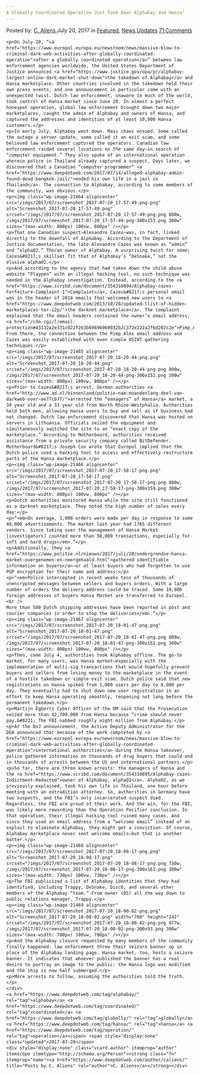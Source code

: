 ```yaml
---
A Globally Coordinated Operation Just Took Down Alphabay and Hansa"
---
```

<article class="post-listing post-21462 post type-post status-publish format-standard has-post-thumbnail hentry  tag-alphabay tag-coordinated tag-globally tag-hansa tag-operation">
    <div class="post-inner">
        <span>Posted by: <a href="https://www.deepdotweb.com/author/caliens/" title="">C. Aliens </a></span>
    <span>July 20, 2017</span>
    <span>in <a href="https://www.deepdotweb.com/category/deepdot-news/" rel="category tag">Featured</a>, <a href="https://www.deepdotweb.com/category/news-updates/" rel="category tag">News Updates</a></span>
    <span><a href="https://www.deepdotweb.com/2017/07/20/globally-coordinated-operation-just-took-alphabay-hansa/#comments">71 Comments</a></span>
    </p>
    <div class="clear"></div>
    
    <p>On July 20, “<a href="https://www.europol.europa.eu/newsroom/news/massive-blow-to-criminal-dark-web-activities-after-globally-coordinated-operation">after a globally coordinated operation</a>” between law enforcement agencies worldwide, the United States Department of Justice announced <a href="https://www.justice.gov/opa/pr/alphabay-largest-online-dark-market-shut-down">the takedown of Alphabay</a> and Hansa marketplace. Other countries involved in the takedown held their own press events, and one announcement in particular came with an unexpected twist. Dutch law enforcement, unaware to much of the world, took control of Hansa market since June 20. In almost a perfect honeypot operation, global law enforcement brought down two major marketplaces, caught the admin of Alphabay and owners of Hansa, and captured the addresses and identities of at least 10,000 Hansa customers.</p>
    <p>In early July, Alphabay went down. Mass chaos ensued. Some called the outage a server update, some called it an exit scam, and some believed law enforcement captured the operators. Canadian law enforcement raided several locations on the same day—in search of “computer equipment.” They also spoke of an international operation wherein police in Thailand already captured a suspect. Days later, we discovered that a Canadian “computer programmer” <a href="https://www.deepdotweb.com/2017/07/14/alleged-alphabay-admin-found-dead-bangkok-jail/">ended his own life in a jail in Thailand</a>. The connection to Alphabay, according to some members of the community, was obvious.</p>
    <p><img class="wp-image-21464 aligncenter" src="/imgs/2017/07/screenshot_2017-07-20_17-57-49-png.png" alt="Screenshot_2017-07-20_17-57-49.png" srcset="/imgs/2017/07/screenshot_2017-07-20_17-57-49-png.png 800w, /imgs/2017/07/screenshot_2017-07-20_17-57-49-png-300x153.png 300w" sizes="(max-width: 800px) 100vw, 800px" /></p>
    <p>That one Canadian suspect—Alexandre Cazes—was, in fact, linked directly to the downfall of Alphabay. According to the Department of Justice documentation, the late Alexandre Cazes was known as “admin” and “alpha02.” The/an owner of Alphabay. A surprising twist for some; Cazes&#8217;s skillset fit that of Alphabay’s “DeSnake,” not the elusive alpha02.</p>
    <p>And according to the agency that had taken down the child abuse website “Playpen” with an illegal hacking tool, no such technique was needed in the Alphabay investigation. Instead, according to the <a href="https://www.scribd.com/document/354310894/Alphabay-cazes-Forfeiture-Complaint-1">Complaint</a>, Cazes&#8217;s personal email was in the header of 2014 emails that welcomed new users to <a href="https://www.deepdotweb.com/2013/10/28/updated-llist-of-hidden-marketplaces-tor-i2p/">the darknet marketplace</a>. The complaint explained that the email headers contained the owner’s email address, <a href="/cdn-cgi/l/email-protection#43132a2e331c022f263b69696969032b2c372e222a2f6d202c2e">Pimp_Alex****@hotmail.com</a>. From there, the connection between the Pimp Alex email address and Cazes was easily established with even simple OSINT gathering techniques.</p>
    <p><img class="wp-image-21465 aligncenter" src="/imgs/2017/07/screenshot_2017-07-20_18-20-44-png.png" alt="Screenshot_2017-07-20_18-20-44.png" srcset="/imgs/2017/07/screenshot_2017-07-20_18-20-44-png.png 800w, /imgs/2017/07/screenshot_2017-07-20_18-20-44-png-300x152.png 300w" sizes="(max-width: 800px) 100vw, 800px" /></p>
    <p>Prior to Cazes&#8217;s arrest, German authorities <a href="http://www.ad.nl/binnenland/politie-nam-maandenlang-deel-van-darkweb-over~ae77cb7f/">arrested the “managers” of Hansa</a> market, a 30 year old and a 31 year old from North Rhine-Westphalia. Authorities held both men, allowing Hansa users to buy and sell as if business had not changed. Dutch law enforcement discovered that Hansa was hosted on servers in Lithuania. Officials seized the equipment and simultaneously switched the site to an “exact copy of the marketplace.” According to Motherboard, authorities received assistance from a private security company called BitDefender. Motherboard&#8217;s Joseph Cox wrote that Europol implied that the Dutch police used a hacking tool to access and effectively restructure parts of the Hansa marketplace.</p>
    <p><img class="wp-image-21466 aligncenter" src="/imgs/2017/07/screenshot_2017-07-20_17-58-17-png.png" alt="Screenshot_2017-07-20_17-58-17.png" srcset="/imgs/2017/07/screenshot_2017-07-20_17-58-17-png.png 800w, /imgs/2017/07/screenshot_2017-07-20_17-58-17-png-300x159.png 300w" sizes="(max-width: 800px) 100vw, 800px" /></p>
    <p>Dutch authorities monitored Hansa while the site still functioned as a darknet marketplace. They noted the high number of sales every day:</p>
    <p>“<em>On average, 1,000 orders were made per day in response to some 40,000 advertisements. The market last year had 1765 different vendors. Since taking over the management of Hansa Market [investigators] counted more than 50,000 transactions, especially for soft and hard drugs</em>.”</p>
    <p>Additionally, they <a href="https://www.politie.nl/nieuws/2017/juli/20/ondergrondse-hansa-market-overgenomen-en-neergehaald.html">gathered identifiable information on buyers</a>—or at least buyers who had forgotten to use PGP encryption for their name and address:</p>
    <p>“<em>Police intercepted in recent weeks tens of thousands of unencrypted messages between sellers and buyers orders. With a large number of orders the delivery address could be traced. Some 10,000 foreign addresses of buyers Hansa Market are transferred to Europol.<br />
    More than 500 Dutch shipping addresses have been reported in post and courier companies in order to stop the deliveries</em>.”</p>
    <p><img class="wp-image-21467 aligncenter" src="/imgs/2017/07/screenshot_2017-07-20_18-01-47-png.png" alt="Screenshot_2017-07-20_18-01-47.png" srcset="/imgs/2017/07/screenshot_2017-07-20_18-01-47-png.png 800w, /imgs/2017/07/screenshot_2017-07-20_18-01-47-png-300x152.png 300w" sizes="(max-width: 800px) 100vw, 800px" /></p>
    <p>Then, come July 4, authorities took Alphabay offline. The go-to market, for many users, was Hansa market—especially with the implementation of multi-sig transactions that would hopefully prevent buyers and sellers from losing money to the marketplace in the event of a hostile takedown or simple exit scam. Dutch police said that new registrations on Hansa spiked from 1,000 users per day to 8,000 per day. They eventually had to shut down new user registration in an effort to keep Hansa operating smoothly, reopening not long before the permanent takedown.</p>
    <p>Martijn Egberts Cyber ​​Officer of the OM said that the Prosecution seized more than $2,700,000 from Hansa because “crime should never pay.&#8221; The FBI nabbed roughly eight million from Alphabay.</p>
    <p>At the DoJ announcement, the Active Deputy Administrator for the DEA announced that because of the work completed by <a href="https://www.europol.europa.eu/newsroom/news/massive-blow-to-criminal-dark-web-activities-after-globally-coordinated-operation">international authorities</a> during the Hansa takeover, police gathered information on thousands of drug buyers that could end in thousands of arrests between the US and international partners.</p>
    <p>So far, there are three known arrests: the managers of Hansa and the <a href="https://www.scribd.com/document/354310895/Alphabay-cazes-Indictment-Redacted">owner of Alphabay, alpha02</a>. Alpha02, as we previously explained, took his own life in Thailand, one hour before meeting with an extradition attorney. So, authorities in Germany have two suspects, and the FBI’s only incarcerated suspect died. Regardless, the FBI are proud of their work. And the win, for the FBI, was likely more rewarding than the Operation Pacifier conclusion. In that operation, their illegal hacking tool ruined many cases. And since they used an email address from a “welcome email” instead of an exploit to eliminate Alphabay, they might get a conviction. Of course, Alphabay marketplace never sent welcome emails—but that is another matter.</p>
    <p><img class="wp-image-21468 aligncenter" src="/imgs/2017/07/screenshot_2017-07-20_18-08-17-png.png" alt="Screenshot_2017-07-20_18-08-17.png" srcset="/imgs/2017/07/screenshot_2017-07-20_18-08-17-png.png 730w, /imgs/2017/07/screenshot_2017-07-20_18-08-17-png-300x163.png 300w" sizes="(max-width: 730px) 100vw, 730px" /></p>
    <p>The FBI publicized a list of Alphabay identities that they had identified, including Trappy, DeSnake, Disc0, and several other members of the Alphabay “team.” From owner (DS) all the way down to public relations manager, Trappy.</p>
    <p><img class="wp-image-21469 aligncenter" src="/imgs/2017/07/screenshot_2017-07-20_18-00-02-png.png" alt="Screenshot_2017-07-20_18-00-02.png" width="780" height="242" srcset="/imgs/2017/07/screenshot_2017-07-20_18-00-02-png.png 977w, /imgs/2017/07/screenshot_2017-07-20_18-00-02-png-300x93.png 300w" sizes="(max-width: 780px) 100vw, 780px" /></p>
    <p>And the Alphabay closure requested by many members of the community finally happened: law enforcement threw their seizure banner up in place of the Alphabay landing page. Hansa market, too, hosts a seizure banner. It indicates that whoever published the banner has a real desire to portray an image to the public: the Hansa logo was modified and the ship is now half submerged.</p>
    <p>More arrests to follow, assuming the authorities told the truth.</p>
    </div>
    <a href="https://www.deepdotweb.com/tag/alphabay/" rel="tag">alphabay</a> <a href="https://www.deepdotweb.com/tag/coordinated/" rel="tag">coordinated</a> <a href="https://www.deepdotweb.com/tag/globally/" rel="tag">globally</a> <a href="https://www.deepdotweb.com/tag/hansa/" rel="tag">hansa</a> <a href="https://www.deepdotweb.com/tag/operation/" rel="tag">operation</a></span> <span style="display:none" class="updated">2017-07-20</span>
    <div style="display:none" class="vcard author" itemprop="author" itemscope itemtype="http://schema.org/Person"><strong class="fn" itemprop="name"><a href="https://www.deepdotweb.com/author/caliens/" title="Posts by C. Aliens" rel="author">C. Aliens</a></strong></div>
    
